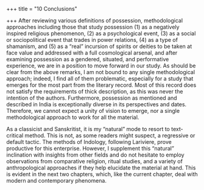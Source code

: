 +++
title = "10 Conclusions"

+++
After reviewing various definitions of possession, methodological approaches including those that study possession (1) as a negatively inspired religious phenomenon, (2) as a psychological event, (3) as a social or sociopolitical event that trades in power relations, (4) as a type of shamanism, and (5) as a “real” incursion of spirits or deities to be taken at face value and addressed with a full cosmological arsenal, and after examining possession as a gendered, situated, and performative experience, we are in a position to move forward in our study. As should be clear from the above remarks, I am not bound to any single methodological approach; indeed, I find all of them problematic, especially for a study that emerges for the most part from the literary record. Most of this record does not satisfy the requirements of thick description, as this was never the intention of the authors. Furthermore, possession as mentioned and described in India is exceptionally diverse in its perspectives and dates. Therefore, we cannot expect a unity of vision to emerge, nor a single methodological approach to work for all the material.

As a classicist and Sanskritist, it is my “natural” mode to resort to text-critical method. This is not, as some readers might suspect, a regressive or default tactic. The methods of Indology, following Lariviere, prove productive for this enterprise. However, I supplement this “natural” inclination with insights from other fields and do not hesitate to employ observations from comparative religion, ritual studies, and a variety of anthropological approaches if they help elucidate the material at hand. This is evident in the next two chapters, which, like the current chapter, deal with modern and contemporary phenomena.
